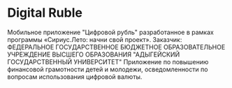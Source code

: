 # Digital Ruble
Мобильное приложение "Цифровой рубль" разработанное в рамках программы «Сириус.Лето: начни свой проект».
Заказчик:
ФЕДЕРАЛЬНОЕ ГОСУДАРСТВЕННОЕ БЮДЖЕТНОЕ ОБРАЗОВАТЕЛЬНОЕ УЧРЕЖДЕНИЕ ВЫСШЕГО ОБРАЗОВАНИЯ "АДЫГЕЙСКИЙ ГОСУДАРСТВЕННЫЙ УНИВЕРСИТЕТ"
Приложение по повышению финансовой грамотности детей и молодежи, осведомленности по вопросам использования цифровой валюты.
